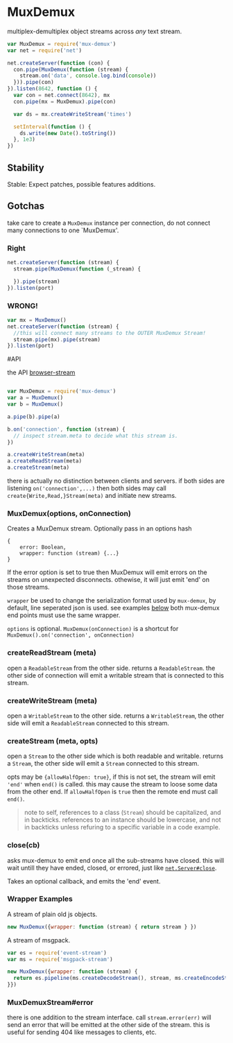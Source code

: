 # MuxDemux

multiplex-demultiplex object streams across _any_ text stream.

``` js
var MuxDemux = require('mux-demux')
var net = require('net')

net.createServer(function (con) {
  con.pipe(MuxDemux(function (stream) {
    stream.on('data', console.log.bind(console))
  })).pipe(con)
}).listen(8642, function () {
  var con = net.connect(8642), mx
  con.pipe(mx = MuxDemux).pipe(con)

  var ds = mx.createWriteStream('times')

  setInterval(function () {
    ds.write(new Date().toString())
  }, 1e3)
})
```

## Stability

Stable: Expect patches, possible features additions.

## Gotchas

take care to create a `MuxDemux` instance per connection,
do not connect many connections to one `MuxDemux'.

### Right

``` js
net.createServer(function (stream) {
  stream.pipe(MuxDemux(function (_stream) { 

  }).pipe(stream)
}).listen(port)
```

### WRONG!
``` js
var mx = MuxDemux()
net.createServer(function (stream) {
  //this will connect many streams to the OUTER MuxDemux Stream!
  stream.pipe(mx).pipe(stream)
}).listen(port)
```

#API

the API [browser-stream](http://github.com/dominictarr/browser-stream#api)

``` js

var MuxDemux = require('mux-demux')
var a = MuxDemux()
var b = MuxDemux()

a.pipe(b).pipe(a)

b.on('connection', function (stream) {
  // inspect stream.meta to decide what this stream is.
})

a.createWriteStream(meta)
a.createReadStream(meta)
a.createStream(meta)

```
there is actually no distinction between clients and servers.
if both sides are listening `on('connection',...)` then both sides may call `create{Write,Read,}Stream(meta)` and initiate new streams.

### MuxDemux(options, onConnection)

Creates a MuxDemux stream. Optionally pass in an options hash 

    {
        error: Boolean,
        wrapper: function (stream) {...}
    }

If the error option is set to true  then MuxDemux will emit errors on the 
streams on unexpected disconnects. othewise, it will just emit 'end' on those streams.

`wrapper` be used to change the serialization format used by `mux-demux`,
by default, line seperated json is used. see examples [below](#wrapper_examples)
both mux-demux end points must use the same wrapper.

`options` is optional. `MuxDemux(onConnection)` is a shortcut 
for `MuxDemux().on('connection', onConnection)`

### createReadStream (meta)

open a `ReadableStream` from the other side.
returns a `ReadableStream`.
the other side of connection will emit a writable stream that is connected to this stream.

### createWriteStream (meta)

open a `WritableStream` to the other side.
returns a `WritableStream`, the other side will emit a `ReadableStream` connected to this stream.

### createStream (meta, opts)

open a `Stream` to the other side which is both readable and writable.
returns a `Stream`, the other side will emit a `Stream` connected to this stream.

opts may be `{allowHalfOpen: true}`, if this is not set, the stream will emit
`'end'` when `end()` is called. this may cause the stream to loose some data 
from the other end. If `allowHalfOpen` is `true` then the remote end must call `end()`.

> note to self, references to a class (`Stream`) should be capitalized, and in backticks.
> references to an instance should be lowercase, and not in backticks unless refuring to
> a specific variable in a code example.

### close(cb)

asks mux-demux to emit end once all the sub-streams have closed.
this will wait untill they have ended, closed, or errored, just like 
[`net.Server#close`](http://nodejs.org/api/net.html#net_server_close_cb).

Takes an optional callback, and emits the 'end' event. 

### Wrapper Examples

A stream of plain old js objects.

``` js
new MuxDemux({wrapper: function (stream) { return stream } })
```

A stream of msgpack.

``` js
var es = require('event-stream')
var ms = require('msgpack-stream')

new MuxDemux({wrapper: function (stream) { 
  return es.pipeline(ms.createDecodeStream(), stream, ms.createEncodeStream()) 
}})

```

### MuxDemuxStream#error

there is one addition to the stream interface. call `stream.error(err)`
will send an error that will be emitted at the other side of the stream.
this is useful for sending 404 like messages to clients, etc.
